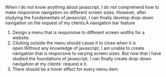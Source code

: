 When I do not know anything about javascript, I do not comprehend how to make responsive navigation on different screen sizes. However, after studying the fundamentals of javascript, I can finally develop drop-down navigation on the request of my clients.A navigation bar feature
1. Design a menu that is responsive to different screen widths for a website.
2. Clicking outside the menu should cause it to close when it is open.Without any knowledge of javascript, I am unable to create navigation that is responsive to varying screen sizes. But now that I have studied the foundations of javascript, I can finally create drop-down navigation at my clients' request.e it.
3. There should be a hover effect for every menu item.
